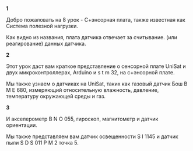 **1**

Добро пожаловать на 8 урок - С+энсорная плата, также известная как Система полезной нагрузки.



Как видно из названия, плата датчика отвечает за считывание. (или реагирование) данных датчика.



**2**

Этот урок даcт вам краткое представление о сенсорной плате UniSat и двух микроконтроллерах, Arduino и s t m 32, на с+энсорной плате.



Мы также узнаем о датчиках на UniSat, таких как газовый датчик Бош B M E 680, измеряющий относительную влажность, давление, температуру окружающей среды и газ.



**3**



И акселерометр B N O 055, гироскоп, магнитометр и датчик ориентации.



Мы также представляем вам датчик освещенности S I 1145 и датчик пыли S D S 011 P M 2 точка 5.